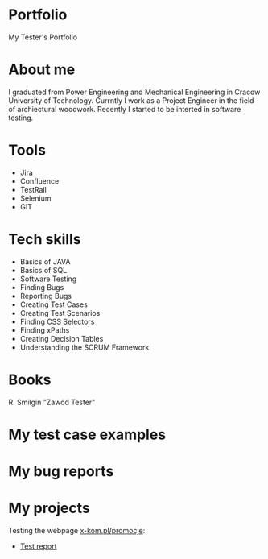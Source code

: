 # Portfolio

My Tester's Portfolio

# About me

I graduated from Power Engineering and Mechanical Engineering in Cracow University of Technology. Currntly I work as a Project Engineer in the field of archiectural woodwork. Recently I started to be interted in software testing. 


# Tools

* Jira
* Confluence
* TestRail
* Selenium
* GIT

# Tech skills

* Basics of JAVA
* Basics of SQL
* Software Testing
* Finding Bugs
* Reporting Bugs
* Creating Test Cases
* Creating Test Scenarios
* Finding CSS Selectors
* Finding xPaths
* Creating Decision Tables
* Understanding the SCRUM Framework

# Books

R. Smilgin "Zawód Tester"

# My test case examples


# My bug reports


# My projects

Testing the webpage [x-kom.pl/promocje](https://www.x-kom.pl/promocje):
- [Test report](https://docs.google.com/document/d/1rB7dmZ--bIRM_1SCc9xJjmnElmkyrbs01a0BVFTI1sQ/edit?usp=sharing)
